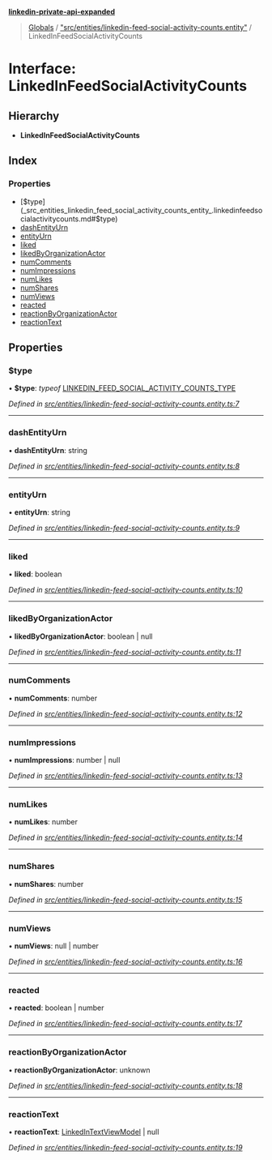 **[linkedin-private-api-expanded](../README.md)**

> [Globals](../globals.md) / ["src/entities/linkedin-feed-social-activity-counts.entity"](../modules/_src_entities_linkedin_feed_social_activity_counts_entity_.md) / LinkedInFeedSocialActivityCounts

# Interface: LinkedInFeedSocialActivityCounts

## Hierarchy

* **LinkedInFeedSocialActivityCounts**

## Index

### Properties

* [$type](_src_entities_linkedin_feed_social_activity_counts_entity_.linkedinfeedsocialactivitycounts.md#$type)
* [dashEntityUrn](_src_entities_linkedin_feed_social_activity_counts_entity_.linkedinfeedsocialactivitycounts.md#dashentityurn)
* [entityUrn](_src_entities_linkedin_feed_social_activity_counts_entity_.linkedinfeedsocialactivitycounts.md#entityurn)
* [liked](_src_entities_linkedin_feed_social_activity_counts_entity_.linkedinfeedsocialactivitycounts.md#liked)
* [likedByOrganizationActor](_src_entities_linkedin_feed_social_activity_counts_entity_.linkedinfeedsocialactivitycounts.md#likedbyorganizationactor)
* [numComments](_src_entities_linkedin_feed_social_activity_counts_entity_.linkedinfeedsocialactivitycounts.md#numcomments)
* [numImpressions](_src_entities_linkedin_feed_social_activity_counts_entity_.linkedinfeedsocialactivitycounts.md#numimpressions)
* [numLikes](_src_entities_linkedin_feed_social_activity_counts_entity_.linkedinfeedsocialactivitycounts.md#numlikes)
* [numShares](_src_entities_linkedin_feed_social_activity_counts_entity_.linkedinfeedsocialactivitycounts.md#numshares)
* [numViews](_src_entities_linkedin_feed_social_activity_counts_entity_.linkedinfeedsocialactivitycounts.md#numviews)
* [reacted](_src_entities_linkedin_feed_social_activity_counts_entity_.linkedinfeedsocialactivitycounts.md#reacted)
* [reactionByOrganizationActor](_src_entities_linkedin_feed_social_activity_counts_entity_.linkedinfeedsocialactivitycounts.md#reactionbyorganizationactor)
* [reactionText](_src_entities_linkedin_feed_social_activity_counts_entity_.linkedinfeedsocialactivitycounts.md#reactiontext)

## Properties

### $type

•  **$type**: *typeof* [LINKEDIN\_FEED\_SOCIAL\_ACTIVITY\_COUNTS\_TYPE](../modules/_src_entities_linkedin_feed_social_activity_counts_entity_.md#linkedin_feed_social_activity_counts_type)

*Defined in [src/entities/linkedin-feed-social-activity-counts.entity.ts:7](https://github.com/khanhtranngoccva/linkedin-private-api/blob/17c022a/src/entities/linkedin-feed-social-activity-counts.entity.ts#L7)*

___

### dashEntityUrn

•  **dashEntityUrn**: string

*Defined in [src/entities/linkedin-feed-social-activity-counts.entity.ts:8](https://github.com/khanhtranngoccva/linkedin-private-api/blob/17c022a/src/entities/linkedin-feed-social-activity-counts.entity.ts#L8)*

___

### entityUrn

•  **entityUrn**: string

*Defined in [src/entities/linkedin-feed-social-activity-counts.entity.ts:9](https://github.com/khanhtranngoccva/linkedin-private-api/blob/17c022a/src/entities/linkedin-feed-social-activity-counts.entity.ts#L9)*

___

### liked

•  **liked**: boolean

*Defined in [src/entities/linkedin-feed-social-activity-counts.entity.ts:10](https://github.com/khanhtranngoccva/linkedin-private-api/blob/17c022a/src/entities/linkedin-feed-social-activity-counts.entity.ts#L10)*

___

### likedByOrganizationActor

•  **likedByOrganizationActor**: boolean \| null

*Defined in [src/entities/linkedin-feed-social-activity-counts.entity.ts:11](https://github.com/khanhtranngoccva/linkedin-private-api/blob/17c022a/src/entities/linkedin-feed-social-activity-counts.entity.ts#L11)*

___

### numComments

•  **numComments**: number

*Defined in [src/entities/linkedin-feed-social-activity-counts.entity.ts:12](https://github.com/khanhtranngoccva/linkedin-private-api/blob/17c022a/src/entities/linkedin-feed-social-activity-counts.entity.ts#L12)*

___

### numImpressions

•  **numImpressions**: number \| null

*Defined in [src/entities/linkedin-feed-social-activity-counts.entity.ts:13](https://github.com/khanhtranngoccva/linkedin-private-api/blob/17c022a/src/entities/linkedin-feed-social-activity-counts.entity.ts#L13)*

___

### numLikes

•  **numLikes**: number

*Defined in [src/entities/linkedin-feed-social-activity-counts.entity.ts:14](https://github.com/khanhtranngoccva/linkedin-private-api/blob/17c022a/src/entities/linkedin-feed-social-activity-counts.entity.ts#L14)*

___

### numShares

•  **numShares**: number

*Defined in [src/entities/linkedin-feed-social-activity-counts.entity.ts:15](https://github.com/khanhtranngoccva/linkedin-private-api/blob/17c022a/src/entities/linkedin-feed-social-activity-counts.entity.ts#L15)*

___

### numViews

•  **numViews**: null \| number

*Defined in [src/entities/linkedin-feed-social-activity-counts.entity.ts:16](https://github.com/khanhtranngoccva/linkedin-private-api/blob/17c022a/src/entities/linkedin-feed-social-activity-counts.entity.ts#L16)*

___

### reacted

•  **reacted**: boolean \| number

*Defined in [src/entities/linkedin-feed-social-activity-counts.entity.ts:17](https://github.com/khanhtranngoccva/linkedin-private-api/blob/17c022a/src/entities/linkedin-feed-social-activity-counts.entity.ts#L17)*

___

### reactionByOrganizationActor

•  **reactionByOrganizationActor**: unknown

*Defined in [src/entities/linkedin-feed-social-activity-counts.entity.ts:18](https://github.com/khanhtranngoccva/linkedin-private-api/blob/17c022a/src/entities/linkedin-feed-social-activity-counts.entity.ts#L18)*

___

### reactionText

•  **reactionText**: [LinkedInTextViewModel](_src_entities_linkedin_text_view_model_entity_.linkedintextviewmodel.md) \| null

*Defined in [src/entities/linkedin-feed-social-activity-counts.entity.ts:19](https://github.com/khanhtranngoccva/linkedin-private-api/blob/17c022a/src/entities/linkedin-feed-social-activity-counts.entity.ts#L19)*
